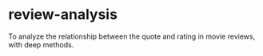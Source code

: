 # review-analysis
To analyze the relationship between the quote and rating in movie reviews, with deep methods.
